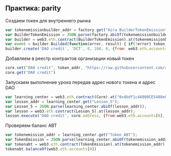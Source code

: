 ## Практика: parity

Создаем токен для внутреннего рынка

```js
var tokenemissionbuilder_addr = factory.get("Aira BuilderTokenEmission");
var BuilderTokenEmission = JSON.parse(factory.abiOf(tokenemissionbuilder_addr));
var builder = web3.eth.contract(BuilderTokenEmission).at(tokenemissionbuilder_addr);
var event = builder.Builded(function(error, result) { if(!error) token_addr = result.args.instance; else console.log(error); });
builder.create('DAO credit', 'DCT', 0, 100, 0, {from: web3.eth.accounts[0], gas: 1000000, value: builder.buildingCostWei()})
```

Добавляем в реестр контрактов организации новый токен

```js
core.set("DAO credit", token_addr, "https://raw.githubusercontent.com/airalab/core/master/contracts/token/TokenEmission.sol", true, {from:web3.eth.accounts[0], gas:300000})
core.get("DAO credit")
```

Запускаем выполнение урока передав адрес нового токена и адрес DAO

```js
var learning_center = web3.eth.contract(Core).at("0x4bdf1c4A800CE5408e0D95F52787C6924e07F5A3");
var lesson_addr = learning_center.get("Lesson_5");
var Lesson_5 = JSON.parse(learning_center.abiOf(lesson_addr));
var lesson = web3.eth.contract(Lesson_5).at(lesson_addr);
lesson.execute('DAO credit', core.address, {from:web3.eth.accounts[0], gas:900000})
```

Проверяем баланс ABT

```js
var tokenemission_addr = learning_center.get("Token ABT");
var TokenEmission = JSON.parse(learning_center.abiOf(tokenemission_addr));
var tokenabt = web3.eth.contract(TokenEmission).at(tokenemission_addr);
tokenabt.balanceOf(web3.eth.accounts[0])
```
